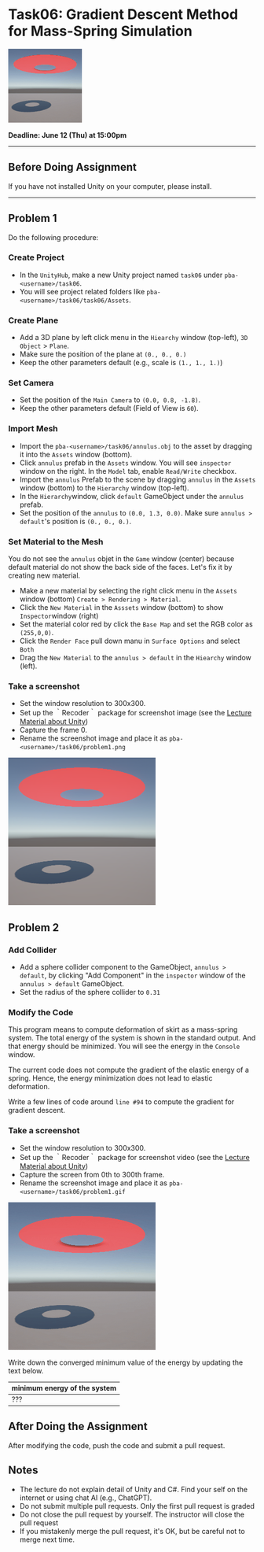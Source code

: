 # Task06: Gradient Descent Method for Mass-Spring Simulation

![preview](thumbnail.gif)

**Deadline: June 12 (Thu) at 15:00pm**

----

## Before Doing Assignment

If you have not installed Unity on your computer, please install. 


---

## Problem 1

Do the following procedure:

### Create Project
- In the `UnityHub`, make a new Unity project named `task06` under `pba-<username>/task06`.
- You will see project related folders like `pba-<username>/task06/task06/Assets`.

### Create Plane
- Add a 3D plane by left click menu in the `Hiearchy` window (top-left), `3D Object` > `Plane`.
- Make sure the position of the plane at `(0., 0., 0.)`
- Keep the other parameters default (e.g., scale is `(1., 1., 1.)`)

### Set Camera
- Set the position of the `Main Camera` to `(0.0, 0.8, -1.8)`.
- Keep the other parameters default (Field of View is `60`).

### Import Mesh
- Import the `pba-<username>/task06/annulus.obj` to the asset by dragging it into the `Assets` window (bottom).
- Click `annulus` prefab in the `Assets` window. You will see `inspector` window on the right. In the `Model` tab, enable `Read/Write` checkbox.
- Import the `annulus` Prefab to the scene by dragging `annulus` in the `Assets` window (bottom) to the `Hierarchy` window (top-left).
- In the `Hierarchy`window, click `default` GameObject under the `annulus` prefab.
- Set the position of the `annulus` to `(0.0, 1.3, 0.0)`. Make sure `annulus > default`'s position is `(0., 0., 0.)`. 


### Set Material to the Mesh
You do not see the `annulus` objet in the `Game` window (center) because default material do not show the back side of the faces. Let's fix it by creating new material.
- Make a new material by selecting the right click menu in the `Assets` window (bottom) `Create > Rendering > Material`.
- Click the `New Material` in the `Asssets` window (bottom) to show `Inspector`window (right)
- Set the material color red by click the `Base Map` and set the RGB color as `(255,0,0)`.
- Click the `Render Face` pull down manu in `Surface Options` and select `Both`
- Drag the `New Material` to the `annulus > default` in the `Hiearchy` window (left).


### Take a screenshot
- Set the window resolution to 300x300. 
- Set up the ｀Recoder｀ package for screenshot image (see the [Lecture Material about Unity](http://nobuyuki-umetani.com/pba2025s/unity.pdf))
- Capture the frame 0.
- Rename the screenshot image and place it as `pba-<username>/task06/problem1.png`

![problem1](problem1.png)


## Problem 2


### Add Collider 
- Add a sphere collider component to the GameObject, `annulus > default`, by clicking "Add Component" in the `inspector` window of the `annulus > default` GameObject.
- Set the radius of the sphere collider to `0.31`

### Modify the Code
This program means to compute deformation of skirt as a mass-spring system. The total energy of the system is shown in the standard output. And that energy should be minimized.
You will see the energy in the `Console` window.   

The current code does not compute the gradient of the elastic energy of a spring. 
Hence, the energy minimization does not lead to elastic deformation.      

Write a few lines of code around `line #94` to compute the gradient for gradient descent.

### Take a screenshot
- Set the window resolution to 300x300.
- Set up the ｀Recoder｀ package for screenshot video (see the [Lecture Material about Unity](http://nobuyuki-umetani.com/pba2025s/unity.pdf))
- Capture the screen from 0th to 300th frame.
- Rename the screenshot image and place it as `pba-<username>/task06/problem1.gif`

![problem2](problem2.gif)

Write down the converged minimum value of the energy by updating the text below.

| minimum energy of the system |
|------------------------------|
| ???                          |


## After Doing the Assignment

After modifying the code, push the code and submit a pull request.


## Notes
- The lecture do not explain detail of Unity and C#. Find your self on the internet or using chat AI (e.g., ChatGPT). 
- Do not submit multiple pull requests. Only the first pull request is graded
- Do not close the pull request by yourself. The instructor will close the pull request
- If you mistakenly merge the pull request, it's OK, but be careful not to merge next time. 
